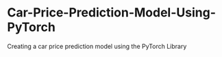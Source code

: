 # Car-Price-Prediction-Model-Using-PyTorch
Creating a car price prediction model using the PyTorch Library
